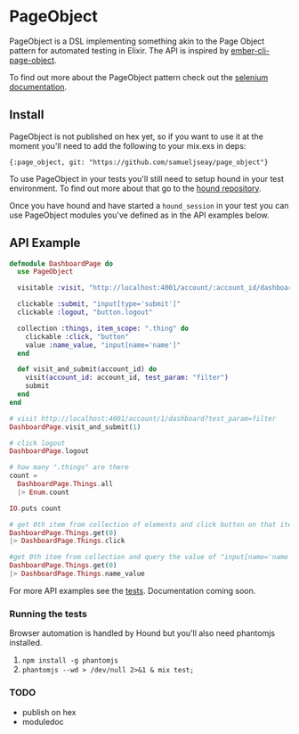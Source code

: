 # PageObject

PageObject is a DSL implementing something akin to the
Page Object pattern for automated testing in Elixir. The API is inspired by [ember-cli-page-object](https://github.com/san650/ember-cli-page-object).

To find out more about the PageObject pattern check out the [selenium documentation](https://seleniumhq.github.io/docs/best.html#page_object_models).

## Install

PageObject is not published on hex yet, so if you want to use it at the moment you'll need to add the following to your mix.exs in deps:

`{:page_object, git: "https://github.com/samueljseay/page_object"}`

To use PageObject in your tests you'll still need to setup hound in your test environment. To find out more about that go to the [hound repository](https://github.com/HashNuke/hound).

Once you have hound and have started a `hound_session` in your test you can use PageObject modules you've defined as in the API examples below.

## API Example

```elixir
defmodule DashboardPage do
  use PageObject

  visitable :visit, "http://localhost:4001/account/:account_id/dashboard"

  clickable :submit, "input[type='submit']"
  clickable :logout, "button.logout"

  collection :things, item_scope: ".thing" do
    clickable :click, "button"
    value :name_value, "input[name='name']"
  end

  def visit_and_submit(account_id) do
    visit(account_id: account_id, test_param: "filter")
    submit
  end
end

# visit http://localhost:4001/account/1/dashboard?test_param=filter
DashboardPage.visit_and_submit(1)

# click logout
DashboardPage.logout

# how many ".things" are there
count =
  DashboardPage.Things.all
  |> Enum.count

IO.puts count

# get 0th item from collection of elements and click button on that item
DashboardPage.Things.get(0)
|> DashboardPage.Things.click

#get 0th item from collection and query the value of "input[name='name']"
DashboardPage.Things.get(0)
|> DashboardPage.Things.name_value
```

For more API examples see the [tests](https://github.com/samueljseay/page_object/tree/master/test). Documentation coming soon.

### Running the tests

Browser automation is handled by Hound but you'll also need phantomjs installed.

1. `npm install -g phantomjs`
2. `phantomjs --wd > /dev/null 2>&1 & mix test;`

### TODO
* publish on hex
* moduledoc

